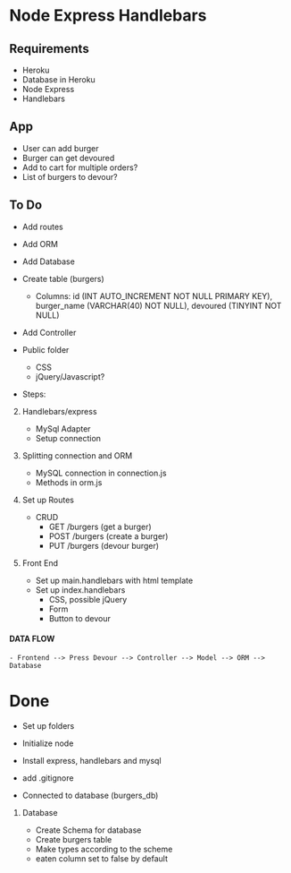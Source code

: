 # Node Express Handlebars

## Requirements

- Heroku
- Database in Heroku
- Node Express
- Handlebars

## App

- User can add burger
- Burger can get devoured
- Add to cart for multiple orders?
- List of burgers to devour?

## To Do

- Add routes

- Add ORM

- Add Database

* Create table (burgers)

  - Columns: id (INT AUTO_INCREMENT NOT NULL PRIMARY KEY), burger_name (VARCHAR(40) NOT NULL), devoured (TINYINT NOT NULL)

* Add Controller

* Public folder

  - CSS
  - jQuery/Javascript?

* Steps:

2.  Handlebars/express

    - MySql Adapter
    - Setup connection

3.  Splitting connection and ORM

    - MySQL connection in connection.js
    - Methods in orm.js

4.  Set up Routes

    - CRUD
      - GET /burgers (get a burger)
      - POST /burgers (create a burger)
      - PUT /burgers (devour burger)

5.  Front End

    - Set up main.handlebars with html template
    - Set up index.handlebars
      - CSS, possible jQuery
      - Form
      - Button to devour

#### DATA FLOW

    - Frontend --> Press Devour --> Controller --> Model --> ORM --> Database

# Done

- Set up folders

- Initialize node

- Install express, handlebars and mysql

- add .gitignore

- Connected to database (burgers_db)

1.  Database

    - Create Schema for database
    - Create burgers table
    - Make types according to the scheme
    - eaten column set to false by default
